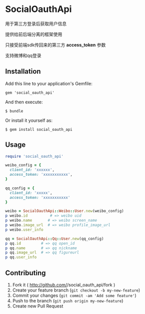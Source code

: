 # SocialOauthApi

用于第三方登录后获取用户信息

提供给前后端分离的框架使用

只接受前端sdk传回来的第三方 **access_token** 参数

支持微博和qq登录

## Installation

Add this line to your application's Gemfile:

    gem 'social_oauth_api'

And then execute:

    $ bundle

Or install it yourself as:

    $ gem install social_oauth_api

## Usage
```ruby
require 'social_oauth_api'

weibo_config = {
  client_id: 'xxxxxx',
  access_token: 'xxxxxxxxxxx',
}

qq_config = {
  client_id: 'xxxxx',
  access_token: 'xxxxxxxxxxx'
}

weibo = SocialOauthApi::Weibo::User.new(weibo_config)
p weibo.id          # => weibo uid
p weibo.name       # => weibo screen_name
p weibo.image_url  # => weibo profile_image_url
p weibo.user_info

qq = SocialOauthApi::Qq::User.new(qq_config)
p qq.id         # => qq open_id
p qq.name       # => qq nickname
p qq.image_url  # => qq figureurl
p qq.user_info
```

## Contributing

1. Fork it ( http://github.com/<my-github-username>/social_oauth_api/fork )
2. Create your feature branch (`git checkout -b my-new-feature`)
3. Commit your changes (`git commit -am 'Add some feature'`)
4. Push to the branch (`git push origin my-new-feature`)
5. Create new Pull Request
